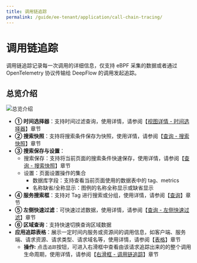 ```yaml
---
title: 调用链追踪
permalink: /guide/ee-tenant/application/call-chain-tracing/
---
```


# 调用链追踪

调用链追踪记录每一次调用的详细信息，仅支持 eBPF 采集的数据或者通过 OpenTelemetry 协议传输给 DeepFlow 的调用发起追踪。

## 总览介绍

![总览介绍](https://yunshan-guangzhou.oss-cn-beijing.aliyuncs.com/pub/pic/20230920650aa718393da.png)

- **① 时间选择器**：支持时间过滤查询，使用详情，请参阅【[视图详情 - 时间选择器](../dashboard/use/)】章节
- **② 搜索快照**：支持将搜索条件保存为快照，使用详情，请参阅【[查询 - 搜索快照](../query/history/)】章节
- **③ 搜索保存与设置**：
  - 搜索保存：支持将当前页面的搜索条件快速保存，使用详情，请参阅【[查询 - 搜索快照](../query/history/)】章节
  - 设置：页面设置操作的集合
    - 数据库字段：支持查看当前页面使用的数据表中的 tag、metrics
    - 名称缺省/全称显示：图例的名称全称显示或缺省显示
- **④ 服务搜索框**：支持对 Tag 进行搜索或分组，使用详情，请参阅【[查询](../query/overview/)】章节
- **⑤ 左侧快速过滤**：可快速过滤数据，使用详情，请参阅【[查询 - 左侧快速过滤](../query/left-quick-filter/)】章节
- **⑥ 区域查询**：支持快速切换查询区域数据
- **应用追踪表格**：展示一定时间内服务或资源间的调用信息，如客户端、服务端、请求资源、请求类型、请求域名等，使用详情，请参阅【[表格](../dashboard/panel/table/)】章节
  - **操作:** 点击`追踪`按钮，可进入右滑框中查看由该请求追踪出来的的整个调用生命周期，使用详情，请参阅【[右滑框 - 调用链追踪](./right-sliding-box/)】章节
